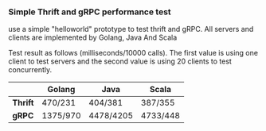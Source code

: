 ### Simple Thrift and gRPC performance test

use a simple "helloworld" prototype to test thrift and gRPC.
All servers and clients are implemented by Golang, Java And Scala

Test result as follows (milliseconds/10000 calls). The first value is using one client to test servers and the second value is using 20 clients to test concurrently.

|  | Golang | Java | Scala |
| ----- | ----- | ----- | ----- |
| **Thrift** | 470/231  | 404/381   | 387/355  |
| **gRPC**   | 1375/970 | 4478/4205 | 4733/448 |

